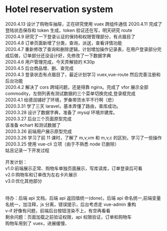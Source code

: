 # Hotel reservation system

2020.4.13 设计了购物车抽屉，正在研究使用 vuex 跨组件通信
2020.4.11 完成了登陆状态保存和 token 生成，token 验证还在写，明天研究 route<br>
2020.4.9 研究了一下登录认证的保持和权限管理部分，有点眉目了<br>
2020.4.8 订单页面新增了分类，查询，派送，查看详情功能<br>
2020.4.7 重新修改了查询和删除逻辑，计划增加操作记录表，在用户登录部分完成后做，订单部分还没设计好，先修改了一下数据字典<br>
2020.4.6 用户管理完成，今天弄解锁的 K30p<br>
2020.4.5 后台商品增、删、查完成<br>
2020.4.3 登录状态有点眉目了，最近计划学习 vuex,vue-route 然后完善注册和后台功能<br>
2020.4.2 解决了 cors 跨域问题，还是得靠 nginx。完成了 vfor 展示全部 commodity，左侧列表有测试数据的三个菜单切换完成,登录框完成<br>
2020.4.1 给德润铺好了环境，罗桑带货水平不行啊（悲）<br>
2020.3.31 学了三天 laravel，基本弄懂了路由，查库成功。<br>
2020.3.28 设计了数据字典，准备了 mysql 环境并建库。<br>
2020.3.27 后台三个页面原型完成<br>
该准备 echart 和测试数据了<br>
2020.3.26 前端用户展示原型完成<br>
2020.3.26 学习了前 11 课时，了解了 m,v,vm 和 m,v,c 的区别，学习了一些操作<br>
2020.3.25 使用 vue-cli 立项（由于不熟悉 node 已删除）<br>
姑且记录一下开发过程<br>
<br>
开发计划：<br>
v1.0:前端展示正常、购物车单独页面展示，写库读库，订单登录后可看<br>
v2.0:购物车和订单改为左右卡片展示<br>
v3.0:优化其他部分<br>
<br>
<br>
待办：后端 api 文档，后端 api 返回值统一(done)，后端 api 命名统一,前端变量名统一，加注释，js 分离，错误提示，后台考虑走 vue-admin 重构<br>
v-if 好像有问题，前端后台按钮渲染不上，有空再看看<br>
剩余问题：页面加载之前验证权限，api 权限验证，订单和购物车<br>
购物车用到了 vuex，进展缓慢、
